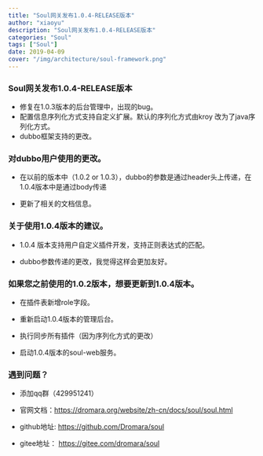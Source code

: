 ```yaml
---
title: "Soul网关发布1.0.4-RELEASE版本"
author: "xiaoyu"
description: "Soul网关发布1.0.4-RELEASE版本"
categories: "Soul"
tags: ["Soul"]
date: 2019-04-09
cover: "/img/architecture/soul-framework.png"
---
```


### Soul网关发布1.0.4-RELEASE版本

* 修复在1.0.3版本的后台管理中，出现的bug。
* 配置信息序列化方式支持自定义扩展。默认的序列化方式由kroy 改为了java序列化方式。
* dubbo框架支持的更改。

### 对dubbo用户使用的更改。

* 在以前的版本中（1.0.2 or 1.0.3），dubbo的参数是通过header头上传递，在1.0.4版本中是通过body传递

* 更新了相关的文档信息。


### 关于使用1.0.4版本的建议。

* 1.0.4 版本支持用户自定义插件开发，支持正则表达式的匹配。

* dubbo参数传递的更改，我觉得这样会更加友好。

###  如果您之前使用的1.0.2版本，想要更新到1.0.4版本。
 
 * 在插件表新增role字段。

 * 重新启动1.0.4版本的管理后台。

 * 执行同步所有插件（因为序列化方式的更改）

 * 启动1.0.4版本的soul-web服务。

### 遇到问题？

 * 添加qq群（429951241）

 * 官网文档：https://dromara.org/website/zh-cn/docs/soul/soul.html

 * github地址: https://github.com/Dromara/soul

 * gitee地址： https://gitee.com/dromara/soul
